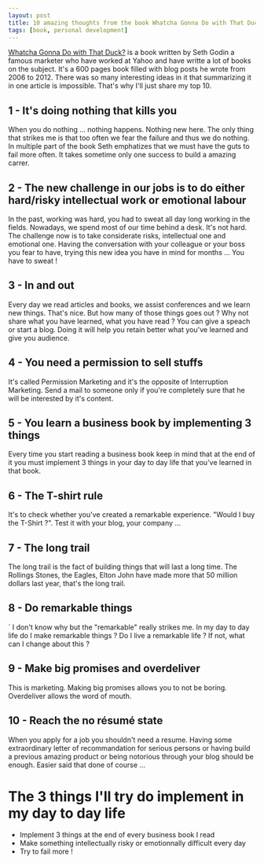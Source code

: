 ```yaml
---
layout: post
title: 10 amazing thoughts from the book Whatcha Gonna Do with That Duck?
tags: [book, personal development]
---
```


[Whatcha Gonna Do with That Duck?](http://www.amazon.com/Whatcha-Gonna-That-Duck-Provocations/dp/1591846099) is a book written by Seth Godin a famous marketer who have worked at Yahoo and have writte a lot of books on the subject. It's a 600 pages book filled with blog posts he wrote from 2006 to 2012. There was so many interesting ideas in it that summarizing it in one article is impossible. That's why I'll just share my top 10.

## 1 - It's doing nothing that kills you

When you do nothing ... nothing happens. Nothing new here. The only thing that strikes me is that too often we fear the failure and thus we do nothing. In multiple part of the book Seth emphatizes that we must have the guts to fail more often. It takes sometime only one success to build a amazing carrer.

## 2 - The new challenge in our jobs is to do either hard/risky intellectual work or emotional labour

In the past, working was hard, you had to sweat all day long working in the fields. Nowadays, we spend most of our time behind a desk. It's not hard. The challenge now is to take considerate risks, intellectual one and emotional one. Having the conversation with your colleague or your boss you fear to have, trying this new idea you have in mind for months ... You have to sweat !

## 3 - In and out

Every day we read articles and books, we assist conferences and we learn new things. That's nice. But how many of those things goes out ? Why not share what you have learned, what you have read ? You can give a speach or start a blog. Doing it will help you retain better what you've learned and give you audience.

## 4 - You need a permission to sell stuffs

It's called Permission Marketing and it's the opposite of Interruption Marketing. Send a mail to someone only if you're completely sure that he will be interested by it's content. 

## 5 - You learn a business book by implementing 3 things

Every time you start reading a business book keep in mind that at the end of it you must implement 3 things in your day to day life that you've learned in that book.

## 6 - The T-shirt rule

It's to check whether you've created a remarkable experience. "Would I buy the T-Shirt ?". Test it with your blog, your company ...

## 7 - The long trail

The long trail is the fact of building things that will last a long time. The Rollings Stones, the Eagles, Elton John have made more that 50 million dollars last year, that's the long trail.

## 8 - Do remarkable things
`
I don't know why but the "remarkable" really strikes me. In my day to day life do I make remarkable things ? Do I live a remarkable life ? If not, what can I change about this ?

## 9 - Make big promises and overdeliver

This is marketing. Making big promises allows you to not be boring. Overdeliver allows the word of mouth.

## 10 - Reach the no résumé state

When you apply for a job you shouldn't need a resume. Having some extraordinary letter of recommandation for serious persons or having build a previous amazing product or being notorious through your blog should be enough. Easier said that done of course ...

# The 3 things I'll try do implement in my day to day life

* Implement 3 things at the end of every business book I read
* Make something intellectually risky or emotionnally difficult every day
* Try to fail more !

